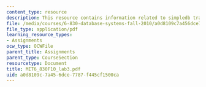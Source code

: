 ```yaml
---
content_type: resource
description: This resource contains information related to simpledb transactions.
file: /media/courses/6-830-database-systems-fall-2010/a0d8109c7a456dce7787f445cf1500ca_MIT6_830F10_lab3.pdf
file_type: application/pdf
learning_resource_types:
- Assignments
ocw_type: OCWFile
parent_title: Assignments
parent_type: CourseSection
resourcetype: Document
title: MIT6_830F10_lab3.pdf
uid: a0d8109c-7a45-6dce-7787-f445cf1500ca
---
```

